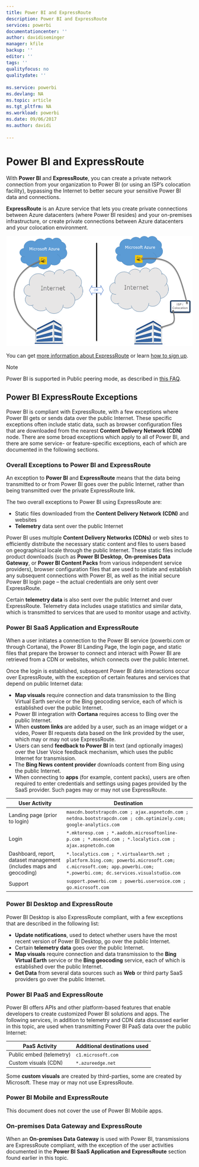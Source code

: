 ```yaml
---
title: Power BI and ExpressRoute
description: Power BI and ExpressRoute
services: powerbi
documentationcenter: ''
author: davidiseminger
manager: kfile
backup: ''
editor: ''
tags: ''
qualityfocus: no
qualitydate: ''

ms.service: powerbi
ms.devlang: NA
ms.topic: article
ms.tgt_pltfrm: NA
ms.workload: powerbi
ms.date: 09/06/2017
ms.author: davidi

---
```

# Power BI and ExpressRoute
With **Power BI** and **ExpressRoute**, you can create a private network connection from your organization to Power BI (or using an ISP’s colocation facility), bypassing the Internet to better secure your sensitive Power BI data and connections.

**ExpressRoute** is an Azure service that lets you create private connections between Azure datacenters (where Power BI resides) and your on-premises infrastructure, or create private connections between Azure datacenters and your colocation environment.

![](media/service-admin-power-bi-expressroute/pbi_expressroute_1.png)

You can get [more information about ExpressRoute](https://azure.microsoft.com/services/expressroute/) or learn [how to sign up](https://azure.microsoft.com/pricing/details/expressroute/).

> [!NOTE]
> Power BI is supported in Public peering mode, as described in [this FAQ](https://docs.microsoft.com/azure/expressroute/expressroute-faqs).
> 
> 

## Power BI ExpressRoute Exceptions
Power BI is compliant with ExpressRoute, with a few exceptions where Power BI gets or sends data over the public Internet. These specific exceptions often include static data, such as browser configuration files that are downloaded from the nearest **Content Delivery Network (CDN)** node. There are some broad exceptions which apply to all of Power BI, and there are some service- or feature-specific exceptions, each of which are documented in the following sections.

### Overall Exceptions to Power BI and ExpressRoute
An exception to **Power BI** and **ExpressRoute** means that the data being transmitted to or from Power BI goes over the public Internet, rather than being transmitted over the private ExpressRoute link.

The two overall exceptions to Power BI using ExpressRoute are:

* Static files downloaded from the **Content Delivery Network (CDN)** and websites
* **Telemetry** data sent over the public Internet

Power BI uses multiple **Content Delivery Networks (CDNs)** or web sites to efficiently distribute the necessary static content and files to users based on geographical locale through the public Internet. These static files include product downloads (such as **Power BI Desktop**, **On-premises Data Gateway**, or **Power BI Content Packs** from various independent service providers), browser configuration files that are used to initiate and establish any subsequent connections with Power BI, as well as the initial secure Power BI login page – the actual credentials are only sent over ExpressRoute.   

Certain **telemetry data** is also sent over the public Internet and over ExpressRoute. Telemetry data includes usage statistics and similar data, which is transmitted to services that are used to monitor usage and activity.

### Power BI SaaS Application and ExpressRoute
When a user initiates a connection to the Power BI service (powerbi.com or through Cortana), the Power BI Landing Page, the login page, and static files that prepare the browser to connect and interact with Power BI are retrieved from a CDN or websites, which connects over the public Internet.

Once the login is established, subsequent Power BI data interactions occur over ExpressRoute, with the exception of certain features and services that depend on public Internet data:

* **Map visuals** require connection and data transmission to the Bing Virtual Earth service or the Bing geocoding service, each of which is established over the public Internet.
* Power BI integration with **Cortana** requires access to Bing over the public Internet.
* When **custom links** are added by a user, such as an image widget or a video, Power BI requests data based on the link provided by the user, which may or may not use ExpressRoute.
* Users can send **feedback to Power BI** in text (and optionally images) over the User Voice feedback mechanism, which uses the public Internet for transmission.
* The **Bing News content provider** downloads content from Bing using the public Internet.
* When connecting to **apps** (for example, content packs), users are often required to enter credentials and settings using pages provided by the SaaS provider. Such pages may or may not use ExpressRoute.

| User Activity | Destination |
| --- | --- |
| Landing page (prior to login) |`maxcdn.bootstrapcdn.com ; ajax.aspnetcdn.com ; netdna.bootstrapcdn.com ; cdn.optimizely.com; google-analytics.com ` |
| Login |`*.mktoresp.com ; *.aadcdn.microsoftonline-p.com ; *.msecnd.com ; *.localytics.com ; ajax.aspnetcdn.com` |
| Dashboard, report, dataset management (includes maps and geocoding) |`*.localytics.com ; *.virtualearth.net ; platform.bing.com; powerbi.microsoft.com; c.microsoft.com; app.powerbi.com; *.powerbi.com; dc.services.visualstudio.com ` |
| Support |`support.powerbi.com ; powerbi.uservoice.com ; go.microsoft.com ` |

### Power BI Desktop and ExpressRoute
Power BI Desktop is also ExpressRoute compliant, with a few exceptions that are described in the following list:

* **Update notifications**, used to detect whether users have the most recent version of Power BI Desktop, go over the public Internet.
* Certain **telemetry data** goes over the public Internet.
* **Map visuals** require connection and data transmission to the **Bing Virtual Earth** service or the **Bing geocoding** service, each of which is established over the public Internet.
* **Get Data** from several data sources such as **Web** or third party SaaS providers go over the public Internet.

### Power BI PaaS and ExpressRoute
Power BI offers APIs and other platform-based features that enable developers to create customized Power BI solutions and apps. The following services, in addition to telemetry and CDN data discussed earlier in this topic, are used when transmitting Power BI PaaS data over the public Internet:

| PaaS Activity | Additional destinations used |
| --- | --- |
| Public embed (telemetry) |`c1.microsoft.com` |
| Custom visuals (CDN) |`*.azureedge.net` |

Some **custom visuals** are created by third-parties, some are created by Microsoft. These may or may not use ExpressRoute.

### Power BI Mobile and ExpressRoute
This document does not cover the use of Power BI Mobile apps.  

### On-premises Data Gateway and ExpressRoute
When an **On-premises Data Gateway** is used with Power BI, transmissions are ExpressRoute compliant, with the exception of the user activities documented in the **Power BI SaaS Application and ExpressRoute** section found earlier in this topic.  

